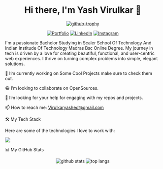 <h1 align="center">Hi there, I'm Yash Virulkar 👋</h1>

<p align="center">
<a href="https://github.com/Viscous106" target="_blank" rel="noopener"><img src="https://github-profile-trophy.vercel.app/?username=Viscous106&theme=radical&row=1&column=7" alt="github-trophy" /></a>
</p>

<p align="center">
<a href="https://viscous106.github.io/Projects/webdevProjects/Portfolio/index.html" target="_blank" rel="noopener"><img src="https://img.shields.io/badge/Portfolio-YourSite-blue?style=for-the-badge&logo=google-chrome" alt="Portfolio" target="_blank"></a>
<a href="https://www.linkedin.com/in/yash-virulkar-338418329/" target="_blank" rel="noopener"><img src="https://img.shields.io/badge/LinkedIn-Connect-blue?style=for-the-badge&logo=linkedin" alt="LinkedIn" target="_blank"></a>
<a href="https://www.instagram.com/yash_virulkar_" target="_blank" rel="noopener"><img src="https://img.shields.io/badge/Instagram-Follow-%23E4405F?style=for-the-badge&logo=instagram&logoColor=white" alt="Instagram" target="_blank"></a>
</p>

I'm a passionate Bachelor Studying in Scaler School Of Technology And Indian Institude Of Technology Madras Bsc Online Degree. My journey in tech is driven by a love for creating beautiful, functional, and user-centric web experiences. I thrive on turning complex problems into simple, elegant solutions.

🔭 I’m currently working on Some Cool Projects make sure to check them out.

😀 I’m looking to collaborate on OpenSources.

🤔 I’m looking for your help for engaging with my repos and projects.

📫 How to reach me: Virulkaryashed@gmail.com

🛠️ My Tech Stack

Here are some of the technologies I love to work with:

<p align="left">
  <img src="https://skillicons.dev/icons?i=html,css,js,python,java,cpp,bash,arch,kali,git,vscode,markdown" />
</p>

📊 My GitHub Stats

<p align="center">
<img src="https://github-readme-stats.vercel.app/api?username=Viscous106&show_icons=true&theme=radical" alt="github stats" />
<img src="https://github-readme-stats.vercel.app/api/top-langs/?username=Viscous106&layout=compact&theme=radical" alt="top langs" />
</p>
